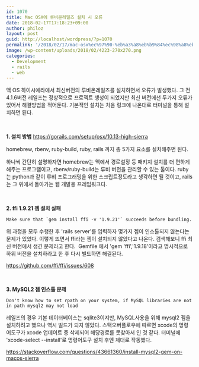 ```yaml
---
id: 1070
title: Mac OSX에 루비온레일즈 설치 시 오류
date: 2018-02-17T17:18:23+09:00
author: philoz
layout: post
guid: http://localhost/wordpress/?p=1070
permalink: '/2018/02/17/mac-osx%ec%97%90-%eb%a3%a8%eb%b9%84%ec%98%a8%eb%a0%88%ec%9d%bc%ec%a6%88-%ec%84%a4%ec%b9%98-%ec%8b%9c-%ec%98%a4%eb%a5%98/'
image: /wp-content/uploads/2018/02/4223-270x270.png
categories:
  - Development
  - rails
  - web
---
```

맥 OS 하이시에라에서 최신버전의 루비온레일즈를 설치하면서 오류가 발생했다.
그 전 4.1.6버전 레일즈는 정상적으로 프로젝트 생성이 되었지만 최신 버전에선 두가지 오류가 있어서 해결방법을 적어둔다. 기본적인 설치는 처음 링크에 나온대로 터미널을 통해 설치하면 된다.

<!--more-->

&nbsp;

<strong>1. 설치 방법</strong>
<a href="https://gorails.com/setup/osx/10.13-high-sierra" target="_blank" rel="noopener">https://gorails.com/setup/osx/10.13-high-sierra</a>

homebrew, rbenv, ruby-build, ruby, rails 까지 총 5가지 요소를 설치해주면 된다.

하나씩 간단히 설명하자면 homebrew는 맥에서 경로설정 등 패키지 설치를 더 편하게 해주는 프로그램이고, rbenv/ruby-build는 루비 버전을 관리할 수 있는 툴이다. ruby는 python과 같이 루비 프로그래밍을 위한 스크립트정도라고 생각하면 될 것이고, rails는 그 위에서 돌아가는 웹 개발용 프레임워크다.

&nbsp;

<strong>2. ffi 1.9.21 젬 설치 실패</strong>

<pre class="default prettyprint prettyprinted"><code><span class="typ"></span><span class="str">Make sure that `gem install ffi -v '1.9.21'` succeeds before bundling.</span></code></pre>

위 과정을 모두 수행한 후 'rails server'를 입력하자 몇가지 젬이 인스톨되지 않는다는 문제가 있었다.
이렇게 뜨면서 ffi라는 젬이 설치되지 않았다고 나온다. 검색해보니 ffi 최신 버전에서 생긴 문제라고 한다. &nbsp;Gemfile 에서 'gem 'ffi','1.9.18'이라고 명시적으로 하위 버전을 설치하라고 한 후 다시 빌드하면 해결된다.

<a href="https://github.com/ffi/ffi/issues/608" target="_blank" rel="noopener">https://github.com/ffi/ffi/issues/608</a>

&nbsp;

<strong>3. MySQL2 젬 인스톨 문제</strong>
<pre class="default prettyprint prettyprinted"><code><span class="typ">Don</span><span class="str">'t know how to set rpath on your system, if MySQL libraries are not    in path mysql2 may not load</span></code></pre>
레일즈의 경우 기본 데이터베이스는 sqlite3이지만, MySQL사용을 위해 mysql2 젬을 설치하려고 했으나 역시 빌드가 되지 않았다. 스택오버플로우에 따르면 xcode의 명령어도구가 xcode 업데이트 중 삭제되어 해당경로를 못찾아서 인 것 같다. 터미널에 'xcode-select --install'로 명령어도구 설치 후엔 제대로 작동했다.

<a href="https://stackoverflow.com/questions/43661360/install-mysql2-gem-on-macos-sierra" target="_blank" rel="noopener">https://stackoverflow.com/questions/43661360/install-mysql2-gem-on-macos-sierra</a>